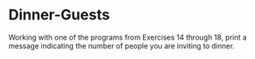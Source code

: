 # Dinner-Guests
Working with one of the programs from Exercises 14 through 18, print a message indicating the number of people you are inviting to dinner.
